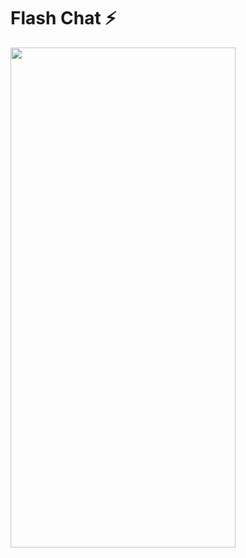 # Flash Chat ⚡️

<img src="https://github.com/D4vr4n/Flutter_Chat_App/blob/main/images/app.gif" width="360" height="800">


